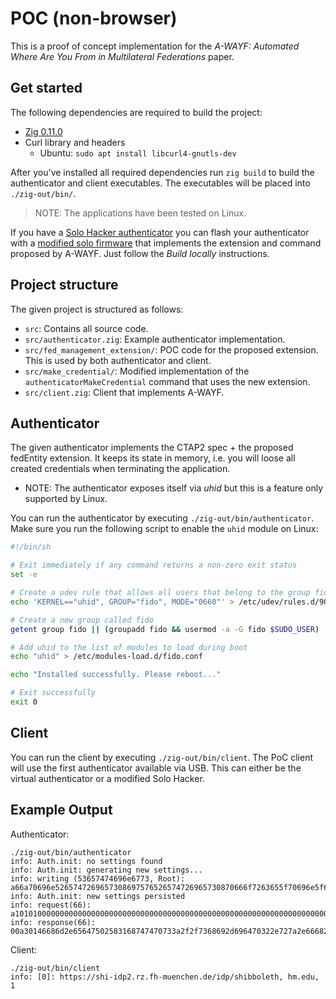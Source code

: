 # POC (non-browser)

This is a proof of concept implementation for the _A-WAYF: Automated Where Are You From in Multilateral Federations_ paper.

## Get started

The following dependencies are required to build the project:

* [Zig 0.11.0](https://ziglang.org/download/)
* Curl library and headers
    * Ubuntu: `sudo apt install libcurl4-gnutls-dev`

After you've installed all required dependencies run `zig build` to
build the authenticator and client executables. The executables will
be placed into `./zig-out/bin/`.

> NOTE: The applications have been tested on Linux.

If you have a [Solo Hacker authenticator](https://solokeys.com/collections/all/products/solo-hacker) you can 
flash your authenticator with a [modified solo firmware](https://github.com/hm-seclab/awayf-solo1?tab=readme-ov-file#build-locally)
that implements the extension and command proposed by A-WAYF. Just follow the _Build locally_ instructions.

## Project structure

The given project is structured as follows:

* `src`: Contains all source code.
* `src/authenticator.zig`: Example authenticator implementation.
* `src/fed_management_extension/`: POC code for the proposed extension. This is used by both authenticator and client.
* `src/make_credential/`: Modified implementation of the `authenticatorMakeCredential` command that uses the new extension.
* `src/client.zig`: Client that implements A-WAYF.

## Authenticator

The given authenticator implements the CTAP2 spec + the proposed fedEntity extension. It keeps its state in memory, i.e. you will loose all created credentials when terminating
the application.

* NOTE: The authenticator exposes itself via _uhid_ but this is a feature only supported by Linux.

You can run the authenticator by executing `./zig-out/bin/authenticator`. Make sure you run the following script to enable the `uhid` module on Linux:

```bash
#!/bin/sh

# Exit immediately if any command returns a non-zero exit status
set -e 

# Create a udev rule that allows all users that belong to the group fido to access /dev/uhid
echo 'KERNEL=="uhid", GROUP="fido", MODE="0660"' > /etc/udev/rules.d/90-uinput.rules

# Create a new group called fido
getent group fido || (groupadd fido && usermod -a -G fido $SUDO_USER)

# Add uhid to the list of modules to load during boot
echo "uhid" > /etc/modules-load.d/fido.conf 

echo "Installed successfully. Please reboot..."

# Exit successfully
exit 0
```

## Client

You can run the client by executing `./zig-out/bin/client`. The PoC client will use the first authenticator available via USB. This
can either be the virtual authenticator or a modified Solo Hacker.

## Example Output

Authenticator:
```
./zig-out/bin/authenticator
info: Auth.init: no settings found
info: Auth.init: generating new settings...
info: writing (53657474696e6773, Root): a66a70696e5265747269657308697576526574726965730870666f7263655f70696e5f6368616e6765f46e6d696e5f70696e5f6c656e6774680469616c776179735f7576f46b75736167655f636f756e7400
info: Auth.init: new settings persisted
info: request(66): a101010000000000000000000000000000000000000000000000000000000000000000000000000000000000000000000000000000000000
info: response(66): 00a30146686d2e65647502583168747470733a2f2f7368692d696470322e727a2e66682d6d75656e6368656e2e64652f6964702f73686962626f6c6574680301
```

Client:
```
./zig-out/bin/client
info: [0]: https://shi-idp2.rz.fh-muenchen.de/idp/shibboleth, hm.edu, 1
```

